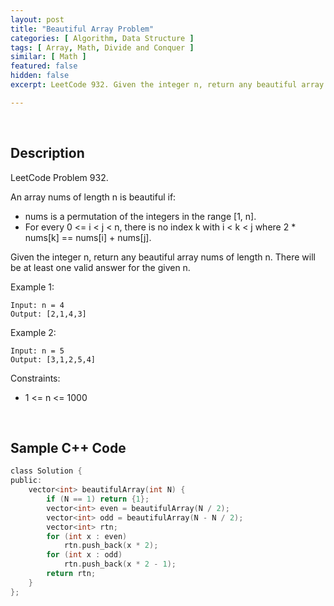 ```yaml
---
layout: post
title: "Beautiful Array Problem"
categories: [ Algorithm, Data Structure ]
tags: [ Array, Math, Divide and Conquer ]
similar: [ Math ]
featured: false
hidden: false
excerpt: LeetCode 932. Given the integer n, return any beautiful array nums of length n. There will be at least one valid answer for the given n.

---
```


<br />

## Description

LeetCode Problem 932.

An array nums of length n is beautiful if:
* nums is a permutation of the integers in the range [1, n].
* For every 0 <= i < j < n, there is no index k with i < k < j where 2 * nums[k] == nums[i] + nums[j].

Given the integer n, return any beautiful array nums of length n. There will be at least one valid answer for the given n.

Example 1:
```
Input: n = 4
Output: [2,1,4,3]
```

Example 2:
```
Input: n = 5
Output: [3,1,2,5,4]
```

Constraints:
* 1 <= n <= 1000

<br />

## Sample C++ Code


```c
class Solution {
public:
    vector<int> beautifulArray(int N) {
        if (N == 1) return {1};
        vector<int> even = beautifulArray(N / 2);
        vector<int> odd = beautifulArray(N - N / 2);
        vector<int> rtn;
        for (int x : even) 
            rtn.push_back(x * 2);
        for (int x : odd) 
            rtn.push_back(x * 2 - 1);
        return rtn;
    }
};
```



